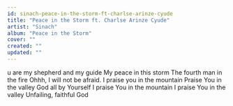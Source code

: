 ```yaml
---
id: sinach-peace-in-the-storm-ft-charlse-arinze-cyude
title: "Peace in the Storm ft. Charlse Arinze Cyude"
artist: "Sinach"
album: "Peace in the Storm"
cover: ""
created: ""
updated: ""
---
```


u are my shepherd and my guide
My peace in this storm
The fourth man in the fire
Ohhh, I will not be afraid.
I praise you in the mountain
Praise You in the valley
God all by Yourself
I praise You in the mountain
I praise You in the valley
Unfailing, faithful God